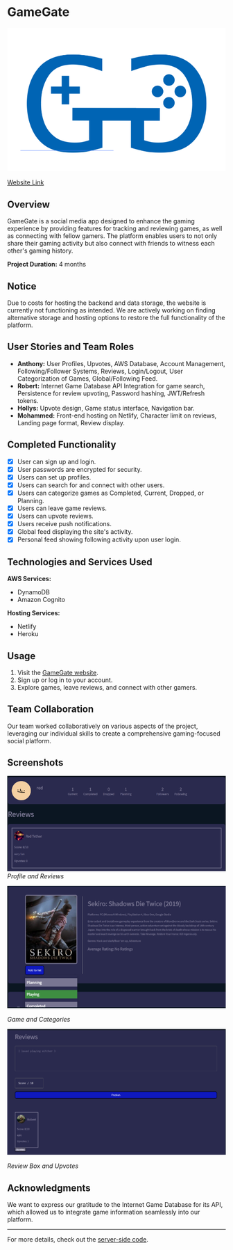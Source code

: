 # GameGate
![GameGate Logo](GameGateLogo.png)

[Website Link](https://gamegate.netlify.app)

## Overview
GameGate is a social media app designed to enhance the gaming experience by providing features for tracking and reviewing games, as well as connecting with fellow gamers. The platform enables users to not only share their gaming activity but also connect with friends to witness each other's gaming history.

**Project Duration:** 4 months

## Notice
Due to costs for hosting the backend and data storage, the website is currently not functioning as intended. We are actively working on finding alternative storage and hosting options to restore the full functionality of the platform.

## User Stories and Team Roles

- **Anthony:** User Profiles, Upvotes, AWS Database, Account Management, Following/Follower Systems, Reviews, Login/Logout, User Categorization of Games, Global/Following Feed.
- **Robert:** Internet Game Database API Integration for game search, Persistence for review upvoting, Password hashing, JWT/Refresh tokens.
- **Hollys:** Upvote design, Game status interface, Navigation bar.
- **Mohammed:** Front-end hosting on Netlify, Character limit on reviews, Landing page format, Review display.

## Completed Functionality

- [x] User can sign up and login.
- [x] User passwords are encrypted for security.
- [x] Users can set up profiles.
- [x] Users can search for and connect with other users.
- [x] Users can categorize games as Completed, Current, Dropped, or Planning.
- [x] Users can leave game reviews.
- [x] Users can upvote reviews.
- [x] Users receive push notifications.
- [x] Global feed displaying the site's activity.
- [x] Personal feed showing following activity upon user login.

## Technologies and Services Used

**AWS Services:**
- DynamoDB
- Amazon Cognito

**Hosting Services:**
- Netlify
- Heroku

## Usage

1. Visit the [GameGate website](https://gamegate.netlify.app).
2. Sign up or log in to your account.
3. Explore games, leave reviews, and connect with other gamers.

## Team Collaboration

Our team worked collaboratively on various aspects of the project, leveraging our individual skills to create a comprehensive gaming-focused social platform.

## Screenshots
![Profile and Reviews](Reviews.png)
*Profile and Reviews*

![Game and Categories](reviewCategory.png)

*Game and Categories*

![Review Box and Upvotes](scoreUpvotes.png)

*Review Box and Upvotes*

## Acknowledgments

We want to express our gratitude to the Internet Game Database for its API, which allowed us to integrate game information seamlessly into our platform.

---

For more details, check out the [server-side code](https://github.com/RobertBangiyev/GameGate-Server).
